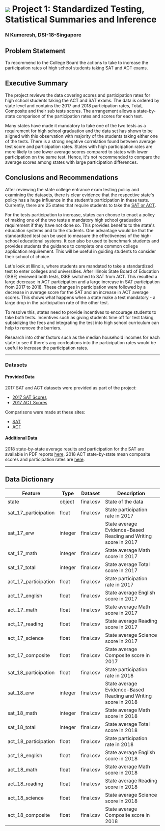 # ![](https://ga-dash.s3.amazonaws.com/production/assets/logo-9f88ae6c9c3871690e33280fcf557f33.png) Project 1: Standardized Testing, Statistical Summaries and Inference

### N Kumeresh, DSI-18-Singapore

## Problem Statement

To recommend to the College Board the actions to take to increase the participation rates of high school students taking SAT and ACT exams.

## Executive Summary

The project reviews the data covering scores and participation rates for high school students taking the ACT and SAT exams. The data is ordered by state level and contains the 2017 and 2018 participation rates, Total, Composite and their sub tests scores. The arrangement allows a state-by-state comparison of the participation rates and scores for each test. 


Many states have made it mandatory to take one of the two tests as a requirement for high school graduation and the data set has shown to be aligned with this observation with majority of the students taking either one of the tests. There is a strong negative correlation found between average test score and participation rates. States with high participation rates are more likely to see lower average scores compared to states with lower participation on the same test. Hence, it's not recommended to compare the average scores among states with large participation differences.

## Conclusions and Recommendations

After reviewing the state college entrance exam testing policy and examining the datasets, there is clear evidence that the respective state's policy has a huge influence in the student's participation in these tests. Currently, there are 25 states that require students to take the [SAT or ACT](https://www.edweek.org/ew/section/multimedia/states-require-students-take-sat-or-act.html).

For the tests participation to increase, states can choose to enact a policy of making one of the two tests a mandatory high school graduation requirement if they have not done so. This provides benefits to the state's education systems and to the students. One advantage would be that the standardized test can be used to measure the effectiveness of the high-school educational systems. It can also be used to benchmark students and provides students the guidance to complete one common college application requirement. This will be useful in guiding students to consider their school of choice.  

Let's look at Illinois, where students are mandated to take a standardized test to enter colleges and universities. After Illinois State Board of Education (ISBE) reviewed both tests,  ISBE switched to SAT from ACT. This resulted a large decrease in ACT participation and a large increase in SAT participation from 2017 to 2018. These changes in participation were followed by a decrease in average score for the SAT and an increase in ACT average scores. This shows what happens when a state make a test mandatory - a large drop in the participation rate of the other test.

To resolve this, states need to provide incentives to encourage students to take both tests. Incentives such as giving students time off for test taking, subsidizing the fees and integrating the test into high school curriculum can help to remove the barriers.

Research into other factors such as the median household incomes for each state to see if there's any corrleations into the participation rates would be useful to increase the participation rates.

---

### Datasets

#### Provided Data

2017 SAT and ACT datasets were provided as part of the project:

- [2017 SAT Scores](./data/sat_2017.csv)
- [2017 ACT Scores](./data/act_2017.csv)

Comparisons were made at these sites:
- [SAT](https://blog.collegevine.com/here-are-the-average-sat-scores-by-state/)
- [ACT](https://www.act.org/content/dam/act/unsecured/documents/cccr2017/ACT_2017-Average_Scores_by_State.pdf)

#### Additional Data

2018 state-by-state average results and participation for the SAT are available in PDF reports [here](https://reports.collegeboard.org/sat-suite-program-results/state-results). 2018 ACT state-by-state mean composite scores and participation rates are [here](http://www.act.org/content/dam/act/unsecured/documents/cccr2018/Average-Scores-by-State.pdf).

---
## Data Dictionary

|Feature|Type|Dataset|Description|
|---|---|---|---|
|state|object|final.csv|State of the data| 
|sat_17_participation|float|final.csv|State participation rate in 2017|
|sat_17_erw|integer|final.csv|State average Evidence-Based Reading and Writing score in 2017|
|sat_17_math|integer|final.csv|State average Math score in 2017|
|sat_17_total|integer|final.csv|State average Total score in 2017|
|act_17_participation|float|final.csv|State participation rate in 2017|
|act_17_english|float|final.csv|State average English score in 2017|
|act_17_math|float|final.csv|State average Math score in 2017|
|act_17_reading|float|final.csv|State average Reading score in 2017|
|act_17_science|float|final.csv|State average Science score in 2017|
|act_17_composite|float|final.csv|State average Composite score in 2017|
|sat_18_participation|float|final.csv|State participation rate in 2018|
|sat_18_erw|integer|final.csv|State average Evidence-Based Reading and Writing score in 2018|
|sat_18_math|integer|final.csv|State average Math score in 2018|
|sat_18_total|integer|final.csv|State average Total score in 2018|
|act_18_participation|float|final.csv|State participation rate in 2018|
|act_18_english|float|final.csv|State average English score in 2018|
|act_18_math|float|final.csv|State average Math score in 2018|
|act_18_reading|float|final.csv|State average Reading score in 2018|
|act_18_science|float|final.csv|State average Science score in 2018|
|act_18_composite|float|final.csv|State average Composite score in 2018|